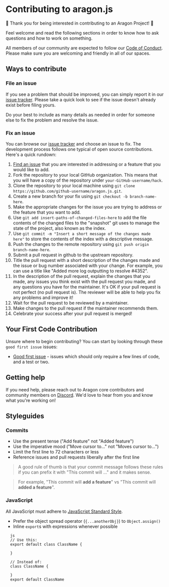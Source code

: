 # Contributing to aragon.js

:tada: Thank you for being interested in contributing to an Aragon Project! :tada: 

Feel welcome and read the following sections in order to know how to ask questions and how to work on something.

All members of our community are expected to follow our [Code of Conduct](https://wiki.aragon.org/documentation/Code_of_Conduct/). Please make sure you are welcoming and friendly in all of our spaces.

## Ways to contribute

### File an issue
If you see a problem that should be improved, you can simply report it in our [issue tracker](https://github.com/aragon/aragon.js/issues).  Please take a quick look to see if the issue doesn't already exist before filing yours.

Do your best to include as many details as needed in order for someone else to fix the problem and resolve the issue.

### Fix an issue
You can browse our [issue tracker](https://github.com/aragon/aragon.js/issues) and choose an issue to fix. The development process follows one typical of open source contributions. Here's a quick rundown:

1. [Find an issue](https://github.com/aragon/aragon.js/issues) that you are interested in addressing or a feature that you would like to add.
2. Fork the repository to your local GitHub organization. This means that you will have a copy of the repository under ```your-GitHub-username/hack```.
3. Clone the repository to your local machine using ```git clone https://github.com/github-username/aragon.js.git```.
4. Create a new branch for your fix using ```git checkout -b branch-name-here```.
5. Make the appropriate changes for the issue you are trying to address or the feature that you want to add.
6. Use ```git add insert-paths-of-changed-files-here``` to add the file contents of the changed files to the "snapshot" git uses to manage the state of the project, also known as the index.
7. Use ```git commit -m "Insert a short message of the changes made here"``` to store the contents of the index with a descriptive message.
8. Push the changes to the remote repository using ```git push origin branch-name-here```.
9. Submit a pull request in github to the upstream repository.
10. Title the pull request with a short description of the changes made and the issue or bug number associated with your change. For example, you can use a title like "Added more log outputting to resolve #4352".
11. In the description of the pull request, explain the changes that you made, any issues you think exist with the pull request you made, and any questions you have for the maintainer. It's OK if your pull request is not perfect (no pull request is). The reviewer will be able to help you fix any problems and improve it!
12. Wait for the pull request to be reviewed by a maintainer.
13. Make changes to the pull request if the maintainer recommends them.
14. Celebrate your success after your pull request is merged!

## Your First Code Contribution

Unsure where to begin contributing? You can start by looking through these `good first issue` issues:

* [Good first issue](https://github.com/aragon/aragon.js/issues?q=is%3Aopen+is%3Aissue+label%3A%22good+first+issue%22) - issues which should only require a few lines of code, and a test or two.

## Getting help
If you need help, please reach out to Aragon core contributors and community members on [Discord](https://spectrum.chat/aragon).  We'd love to hear from you and know what you're working on!

## Styleguides

### Commits

* Use the present tense ("Add feature" not "Added feature")
* Use the imperative mood ("Move cursor to..." not "Moves cursor to...")
* Limit the first line to 72 characters or less
* Reference issues and pull requests liberally after the first line

>A good rule of thumb is that your commit message follows these rules if you can prefix it with "This commit will ..." and it makes sense.

>For example, "This commit will **add a feature**" vs "This commit will **added a feature**".

### JavaScript

All JavaScript must adhere to [JavaScript Standard Style](https://standardjs.com/).

* Prefer the object spread operator (`{...anotherObj}`) to `Object.assign()`
* Inline `export`s with expressions whenever possible
```
  js
  // Use this:
  export default class ClassName {

  }

  // Instead of:
  class ClassName {

  }
  export default ClassName
```
